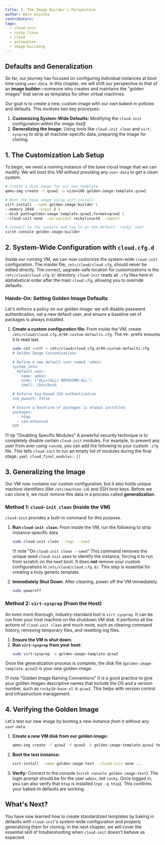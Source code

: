 ```yaml
---
title: 5. The Image Builder's Perspective
author: Wale Soyinka
contributors:
tags:
  - cloud-init
  - rocky linux
  - cloud
  - automation
  - image-building
---
```


## Defaults and Generalization

So far, our journey has focused on configuring individual instances at boot time using `user-data`. In this chapter, we will shift our perspective to that of an **image builder**—someone who creates and maintains the "golden images" that serve as templates for other virtual machines.

Our goal is to create a new, custom image with our own baked-in policies and defaults. This involves two key processes:

1.  **Customizing System-Wide Defaults:** Modifying the `cloud-init` configuration *within the image itself*.
2.  **Generalizing the Image:** Using tools like `cloud-init clean` and `virt-sysprep` to strip all machine-specific data, preparing the image for cloning.

## 1. The Customization Lab Setup

To begin, we need a running instance of the base cloud image that we can modify. We will boot this VM *without* providing any `user-data` to get a clean system.

```bash
# Create a disk image for our new template
qemu-img create -f qcow2 -o size=10G golden-image-template.qcow2

# Boot the base image using virt-install
virt-install --name golden-image-builder \
--memory 2048 --vcpus 2 \
--disk path=golden-image-template.qcow2,format=qcow2 \
--cloud-init none --os-variant rockylinux10 --import

# Connect to the console and log in as the default 'rocky' user
virsh console golden-image-builder
```

## 2. System-Wide Configuration with `cloud.cfg.d`

Inside our running VM, we can now customize the system-wide `cloud-init` configuration. The master file, `/etc/cloud/cloud.cfg`, should never be edited directly. The correct, upgrade-safe location for customizations is the `/etc/cloud/cloud.cfg.d/` directory. `cloud-init` reads all `.cfg` files here in alphabetical order after the main `cloud.cfg`, allowing you to override defaults.

### Hands-On: Setting Golden Image Defaults

Let's enforce a policy on our golden image: we will disable password authentication, set a new default user, and ensure a baseline set of packages is always installed.

1.  **Create a custom configuration file:** From inside the VM, create `/etc/cloud/cloud.cfg.d/99-custom-defaults.cfg`. The `99-` prefix ensures it is read last.

    ```bash
    sudo cat <<EOF > /etc/cloud/cloud.cfg.d/99-custom-defaults.cfg
    # Golden Image Customizations

    # Define a new default user named 'admin'
    system_info:
      default_user:
        name: admin
        sudo: ["ALL=(ALL) NOPASSWD:ALL"]
        shell: /bin/bash

    # Enforce key-based SSH authentication
    ssh_pwauth: false

    # Ensure a baseline of packages is always installed
    packages:
      - htop
      - vim-enhanced
    EOF
    ```

!!! tip "Disabling Specific Modules"
A powerful security technique is to completely disable certain `cloud-init` modules. For example, to prevent any user from ever using `runcmd`, you can add the following to your custom `.cfg` file. This tells `cloud-init` to run an empty list of modules during the final stage.
    ```yaml
    cloud_final_modules: []
    ```

## 3. Generalizing the Image

Our VM now contains our custom configuration, but it also holds unique machine identifiers (like `/etc/machine-id`) and SSH host keys. Before we can clone it, we must remove this data in a process called **generalization**.

### Method 1: `cloud-init clean` (Inside the VM)

`cloud-init` provides a built-in command for this purpose.

1.  **Run `cloud-init clean`:** From inside the VM, run the following to strip instance-specific data.
    ```bash
    sudo cloud-init clean --logs --seed
    ```
    !!! note "On `cloud-init clean --seed`"
        This command removes the unique seed `cloud-init` uses to identify the instance, forcing it to run from scratch on the next boot. It does **not** remove your custom configurations in `/etc/cloud/cloud.cfg.d/`. This step is essential for creating a truly generic template.

2.  **Immediately Shut Down:** After cleaning, power off the VM immediately.
    ```bash
    sudo poweroff
    ```

### Method 2: `virt-sysprep` (From the Host)

An even more thorough, industry-standard tool is `virt-sysprep`. It can be run from your host machine on the shutdown VM disk. It performs all the actions of `cloud-init clean` and much more, such as clearing command history, removing temporary files, and resetting log files.

1.  **Ensure the VM is shut down.**
2.  **Run `virt-sysprep` from your host:**
    ```bash
    sudo virt-sysprep -a golden-image-template.qcow2
    ```

Once the generalization process is complete, the disk file (`golden-image-template.qcow2`) is your new golden image.

!!! note "Golden Image Naming Conventions"
    It is a good practice to give your golden images descriptive names that include the OS and a version number, such as `rocky10-base-v1.0.qcow2`. This helps with version control and infrastructure management.

## 4. Verifying the Golden Image

Let's test our new image by booting a new instance *from* it without any `user-data`.

1.  **Create a new VM disk from our golden image:**
    ```bash
    qemu-img create -f qcow2 -F qcow2 -b golden-image-template.qcow2 test-instance.qcow2
    ```

2.  **Boot the test instance:**
    ```bash
    virt-install --name golden-image-test --cloud-init none ...
    ```

3.  **Verify:** Connect to the console (`virsh console golden-image-test`). The login prompt should be for the user `admin`, not `rocky`. Once logged in, you can also verify that `htop` is installed (`rpm -q htop`). This confirms your baked-in defaults are working.

## What's Next?

You have now learned how to create standardized templates by baking in defaults with `cloud-init`'s system-wide configuration and properly generalizing them for cloning. In the next chapter, we will cover the essential skill of troubleshooting when `cloud-init` doesn't behave as expected.
